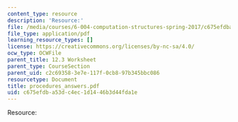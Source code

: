 ```yaml
---
content_type: resource
description: 'Resource:'
file: /media/courses/6-004-computation-structures-spring-2017/c675efdba53dc4ec1d1446b3d44fda1e_procedures_answers.pdf
file_type: application/pdf
learning_resource_types: []
license: https://creativecommons.org/licenses/by-nc-sa/4.0/
ocw_type: OCWFile
parent_title: 12.3 Worksheet
parent_type: CourseSection
parent_uid: c2c69358-3e7e-117f-0cb8-97b345bbc086
resourcetype: Document
title: procedures_answers.pdf
uid: c675efdb-a53d-c4ec-1d14-46b3d44fda1e
---
```

Resource: